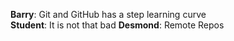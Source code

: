 **Barry**: Git and GitHub has a step learning curve  
**Student**: It is not that bad
**Desmond**: Remote Repos
